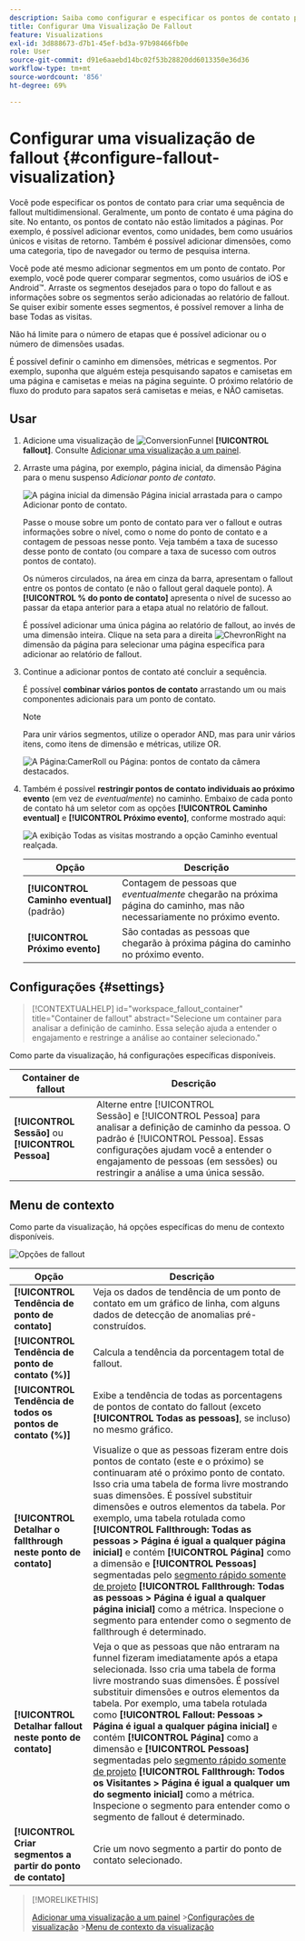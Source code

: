```yaml
---
description: Saiba como configurar e especificar os pontos de contato para criar uma sequência de fallout multidimensional.
title: Configurar Uma Visualização De Fallout
feature: Visualizations
exl-id: 3d888673-d7b1-45ef-bd3a-97b98466fb0e
role: User
source-git-commit: d91e6aaebd14bc02f53b28820dd6013350e36d36
workflow-type: tm+mt
source-wordcount: '856'
ht-degree: 69%

---
```


# Configurar uma visualização de fallout {#configure-fallout-visualization}


Você pode especificar os pontos de contato para criar uma sequência de fallout multidimensional. Geralmente, um ponto de contato é uma página do site. No entanto, os pontos de contato não estão limitados a páginas. Por exemplo, é possível adicionar eventos, como unidades, bem como usuários únicos e visitas de retorno. Também é possível adicionar dimensões, como uma categoria, tipo de navegador ou termo de pesquisa interna.

Você pode até mesmo adicionar segmentos em um ponto de contato. Por exemplo, você pode querer comparar segmentos, como usuários de iOS e Android™. Arraste os segmentos desejados para o topo do fallout e as informações sobre os segmentos serão adicionadas ao relatório de fallout. Se quiser exibir somente esses segmentos, é possível remover a linha de base Todas as visitas.

Não há limite para o número de etapas que é possível adicionar ou o número de dimensões usadas.

É possível definir o caminho em dimensões, métricas e segmentos. Por exemplo, suponha que alguém esteja pesquisando sapatos e camisetas em uma página e camisetas e meias na página seguinte. O próximo relatório de fluxo do produto para sapatos será camisetas e meias, e NÃO camisetas.

## Usar

1. Adicione uma visualização de ![ConversionFunnel](/help/assets/icons/ConversionFunnel.svg) **[!UICONTROL fallout]**. Consulte [Adicionar uma visualização a um painel](../freeform-analysis-visualizations.md#add-visualizations-to-a-panel).
1. Arraste uma página, por exemplo, página inicial, da dimensão Página para o menu suspenso *Adicionar ponto de contato*.

   ![A página inicial da dimensão Página inicial arrastada para o campo Adicionar ponto de contato.](assets/fallout-drag.png)

   Passe o mouse sobre um ponto de contato para ver o fallout e outras informações sobre o nível, como o nome do ponto de contato e a contagem de pessoas nesse ponto. Veja também a taxa de sucesso desse ponto de contato (ou compare a taxa de sucesso com outros pontos de contato).

   Os números circulados, na área em cinza da barra, apresentam o fallout entre os pontos de contato (e não o fallout geral daquele ponto). A **[!UICONTROL % do ponto de contato]** apresenta o nível de sucesso ao passar da etapa anterior para a etapa atual no relatório de fallout.

   É possível adicionar uma única página ao relatório de fallout, ao invés de uma dimensão inteira. Clique na seta para a direita ![ChevronRight](/help/assets/icons/ChevronRight.svg) na dimensão da página para selecionar uma página específica para adicionar ao relatório de fallout.

1. Continue a adicionar pontos de contato até concluir a sequência.

   É possível **combinar vários pontos de contato** arrastando um ou mais componentes adicionais para um ponto de contato.

   >[!NOTE]
   >
   >Para unir vários segmentos, utilize o operador AND, mas para unir vários itens, como itens de dimensão e métricas, utilize OR.

   ![A Página:CamerRoll ou Página: pontos de contato da câmera destacados.](assets/fallout-or.png)

1. Também é possível **restringir pontos de contato individuais ao próximo evento** (em vez de *eventualmente*) no caminho. Embaixo de cada ponto de contato há um seletor com as opções **[!UICONTROL Caminho eventual]** e **[!UICONTROL Próximo evento]**, conforme mostrado aqui:

   ![A exibição Todas as visitas mostrando a opção Caminho eventual realçada.](assets/fallout-nexthit.png)

   | Opção | Descrição |
   |---|---|
   | **[!UICONTROL Caminho eventual]** (padrão) | Contagem de pessoas que *eventualmente* chegarão na próxima página do caminho, mas não necessariamente no próximo evento. |
   | **[!UICONTROL Próximo evento]** | São contadas as pessoas que chegarão à próxima página do caminho no próximo evento. |


## Configurações  {#settings}

>[!CONTEXTUALHELP]
>id="workspace_fallout_container"
>title="Container de fallout"
>abstract="Selecione um container para analisar a definição de caminho. Essa seleção ajuda a entender o engajamento e restringe a análise ao container selecionado."

Como parte da visualização, há configurações específicas disponíveis.

| Container de fallout | Descrição |
|--- |--- |
| **[!UICONTROL Sessão]** ou **[!UICONTROL Pessoa]** | Alterne entre [!UICONTROL Sessão] e [!UICONTROL Pessoa] para analisar a definição de caminho da pessoa. O padrão é [!UICONTROL Pessoa]. Essas configurações ajudam você a entender o engajamento de pessoas (em sessões) ou restringir a análise a uma única sessão. |


## Menu de contexto

Como parte da visualização, há opções específicas do menu de contexto disponíveis.

![Opções de fallout](assets/fallout-options.png)

| Opção | Descrição |
|--- |--- |
| **[!UICONTROL Tendência de ponto de contato]** | Veja os dados de tendência de um ponto de contato em um gráfico de linha, com alguns dados de detecção de anomalias pré-construídos. |
| **[!UICONTROL Tendência de ponto de contato (%)]** | Calcula a tendência da porcentagem total de fallout. |
| **[!UICONTROL Tendência de todos os pontos de contato (%)]** | Exibe a tendência de todas as porcentagens de pontos de contato do fallout (exceto **[!UICONTROL Todas as pessoas]**, se incluso) no mesmo gráfico. |
| **[!UICONTROL Detalhar o fallthrough neste ponto de contato]** | Visualize o que as pessoas fizeram entre dois pontos de contato (este e o próximo) se continuaram até o próximo ponto de contato. Isso cria uma tabela de forma livre mostrando suas dimensões. É possível substituir dimensões e outros elementos da tabela. Por exemplo, uma tabela rotulada como **[!UICONTROL Fallthrough: Todas as pessoas > Página é igual a qualquer página inicial]** e contém **[!UICONTROL Página]** como a dimensão e **[!UICONTROL Pessoas]** segmentadas pelo [segmento rápido somente de projeto](/help/components/segments/seg-quick.md) **[!UICONTROL Fallthrough: Todas as pessoas > Página é igual a qualquer página inicial]** como a métrica. Inspecione o segmento para entender como o segmento de fallthrough é determinado. |
| **[!UICONTROL Detalhar fallout neste ponto de contato]** | Veja o que as pessoas que não entraram na funnel fizeram imediatamente após a etapa selecionada. Isso cria uma tabela de forma livre mostrando suas dimensões. É possível substituir dimensões e outros elementos da tabela. Por exemplo, uma tabela rotulada como **[!UICONTROL Fallout: Pessoas > Página é igual a qualquer página inicial]** e contém **[!UICONTROL Página]** como a dimensão e **[!UICONTROL Pessoas]** segmentadas pelo [segmento rápido somente de projeto](/help/components/segments/seg-quick.md) **[!UICONTROL Fallthrough: Todos os Visitantes > Página é igual a qualquer um do segmento inicial]** como a métrica. Inspecione o segmento para entender como o segmento de fallout é determinado. |
| **[!UICONTROL Criar segmentos a partir do ponto de contato]** | Crie um novo segmento a partir do ponto de contato selecionado. |

>[!MORELIKETHIS]
>
>[Adicionar uma visualização a um painel](/help/analysis-workspace/visualizations/freeform-analysis-visualizations.md#add-visualizations-to-a-panel)
>&#x200B;>[Configurações de visualização](/help/analysis-workspace/visualizations/freeform-analysis-visualizations.md#settings)
>&#x200B;>[Menu de contexto da visualização](/help/analysis-workspace/visualizations/freeform-analysis-visualizations.md#context-menu)
>

